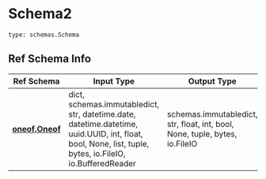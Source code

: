 # Schema2
```
type: schemas.Schema
```

## Ref Schema Info
Ref Schema | Input Type | Output Type
---------- | ---------- | -----------
[**oneof.Oneof**](../../../../../../../components/schema/oneof.md) | dict, schemas.immutabledict, str, datetime.date, datetime.datetime, uuid.UUID, int, float, bool, None, list, tuple, bytes, io.FileIO, io.BufferedReader | schemas.immutabledict, str, float, int, bool, None, tuple, bytes, io.FileIO
